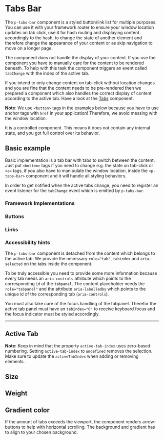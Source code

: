 # Tabs Bar

The `p-tabs-bar` component is a styled button/link list for multiple purposes. You can use it with your framework router
to ensure your window location updates on tab click, use it for hash routing and displaying content accordingly to the
hash, to change the state of another element and therefore change the appearance of your content or as skip navigation
to move on a longer page.

The component does not handle the display of your content. If you use the component you have to manually care for the
content to be rendered beneath. To help with this task the component triggers an event called `tabChange` with the index
of the active tab.

If you intend to only change content on tab-click without location changes and you are fine that the content needs to be
pre-rendered then we prepared a component which also handles the correct display of content according to the active tab.
Have a look at the [Tabs](components/tabs) component.

**Note**: We use `<button>` tags in the examples below because you have to use anchor tags with `href` in your
application! Therefore, we avoid messing with the window location.

It is a controlled component. This means it does not contain any internal state, and you got full control over its
behavior.

<TableOfContents></TableOfContents>

## Basic example

Basic implementation is a tab bar with tabs to switch between the content. Just put `<button>` tags if you need to
change e.g. the state on tab-click or `<a>` tags, if you also have to manipulate the window location, inside the
`<p-tabs-bar>` component and it will handle all styling behaviors.

In order to get notified when the active tabs change, you need to register an event listener for the `tabChange` event
which is emitted by `p-tabs-bar`.

### Framework Implementations

<Playground :frameworkMarkup="codeExampleBasic" :markup="basicButton"></Playground>

### Buttons

<Playground :markup="basicButton" :config="config"></Playground>

### Links

<Playground :markup="basicAnchor" :config="config"></Playground>

### <A11yIcon></A11yIcon> Accessibility hints

The `p-tabs-bar` component is detached from the content which belongs to the active tab. We provide the necessary
`role="tab"`, `tabindex` and `aria-selected` on the tabs inside the component.

To be truly accessible you need to provide some more information because every tab needs an `aria-controls` attribute
which points to the corresponding `id` of the `tabpanel`. The content placeholder needs the `role="tabpanel"` and the
attribute `aria-labelledby` which points to the unique id of the corresponding tab (`aria-controls`).

You must also take care of the focus handling of the tabpanel. Therefor the active tab panel must have an `tabindex="0"`
to receive keyboard focus and the focus indicator must be styled accordingly.

<Playground class="playground-tabs-bar" :frameworkMarkup="codeExampleAccessibility" :markup="accessibility" :config="config"></Playground>

---

## Active Tab

**Note:** Keep in mind that the property `active-tab-index` uses zero-based numbering. Setting `active-tab-index` to
`undefined` removes the selection. Make sure to update the `activeTabIndex` when adding or removing elements.

<Playground class="playground-tabs-bar" :markup="activeTab" :config="config"></Playground>

## Size

<Playground :markup="sizeMarkup" :config="config">
  <SelectOptions v-model="size" :values="sizes" name="size"></SelectOptions>
</Playground>

## Weight

<Playground :markup="weightMarkup" :config="config">
  <SelectOptions v-model="weight" :values="weights" name="weight"></SelectOptions>
</Playground>

## Gradient color

If the amount of tabs exceeds the viewport, the component renders arrow-buttons to help with horizontal scrolling. The
background and gradient has to align to your chosen background.

<Playground :markup="gradientColorMarkup" :config="{ ...config, backgroundColor: gradientColor }">
  <SelectOptions v-model="gradientColor" :values="gradientColors" name="gradientColor"></SelectOptions>
</Playground>

<script lang="ts">
import Vue from 'vue';
import Component from 'vue-class-component';
import { getTabsBarCodeSamples } from '@porsche-design-system/shared';
import { TAB_SIZES, TAB_WEIGHTS } from './tabs-bar-utils';
import { GRADIENT_COLORS } from '../scroller/scroller-utils'; 

const buildButton = (name: string) => `  <button type="button">Tab ${name}</button>`;
const buildAnchor = (name: string) => `  <a href="https://porsche.com" target="_blank">Tab ${name}</a>`;
const buildTabPanel = (id: number) => `<div id="tab-panel-${id}" hidden tabindex="-1" role="tabpanel" aria-labelledby="tab-item-${id}">
  <p-text>Your content of Tab ${id}</p-text> 
</div>`;
  
@Component
export default class Code extends Vue {
  config = { themeable: true };

  codeExampleAccessibility = getTabsBarCodeSamples('example-accessibility');
  codeExampleBasic = getTabsBarCodeSamples('example-basic');

  basicButton =
    `<p-tabs-bar>
${['One', 'Two', 'Three'].map(buildButton).join('\n')}
</p-tabs-bar>`;

  basicAnchor =
    `<p-tabs-bar>
${['One', 'Two', 'Three'].map(buildAnchor).join('\n')}
</p-tabs-bar>`;

  accessibility = 
    `<p-tabs-bar active-tab-index="0">
  <button type="button" id="tab-item-1" aria-controls="tab-panel-1">Tab One</button>
  <button type="button" id="tab-item-2" aria-controls="tab-panel-2">Tab Two</button>
  <button type="button" id="tab-item-3" aria-controls="tab-panel-3">Tab Three</button>
</p-tabs-bar>
 
    ${[1, 2, 3].map(buildTabPanel).join('\n')}`;

  size = 'medium';
  sizes = [...TAB_SIZES, "{ base: 'small', l: 'medium' }"];
  get sizeMarkup() {
    return `<p-tabs-bar size="${this.size}">
${['One', 'Two', 'Three'].map(buildButton).join('\n')}
</p-tabs-bar>`;
  }

  weight = 'semibold';
  weights = TAB_WEIGHTS;
  get weightMarkup() {
    return `<p-tabs-bar weight="${this.weight}">
${['One', 'Two', 'Three'].map(buildButton).join('\n')}
</p-tabs-bar>`;
  }

  gradientColor = 'background-surface';
  gradientColors = GRADIENT_COLORS;
  get gradientColorMarkup() {
    return `<p-tabs-bar gradient-color="${this.gradientColor}">
${['One', 'Two', 'Three', 'Four', 'Five', 'Six', 'Seven', 'Eight', 'Nine', 'Ten', 'Eleven', 'Twelve', 'Thirteen', 'Fourteen', 'Fifteen', 'Sixteen', 'Seventeen', 'Eighteen', 'Nineteen', 'Twenty'].map(buildButton).join('\n')}
</p-tabs-bar>`;
  }
    
  activeTab =
    `<p-tabs-bar active-tab-index="0">
${['One', 'Two', 'Three'].map(buildButton).join('\n')}
</p-tabs-bar>`;

  updateActiveTabIndex(tabsBar: HTMLElement, newIndex: number = 0) {
    /* manipulate code only in order to not rerender component and loose animations */
    const example = tabsBar.parentElement.parentElement;
    const demo = example.querySelector('.demo');
    const code = example.querySelector('code');

    /* manipulate hidden attribute in code of accessibility playground */
    const panels = Array.from(demo.querySelectorAll('[role="tabpanel"]'));
    panels.forEach((panel, i) => {
      if (i === newIndex) {
        panel.removeAttribute('hidden');
        panel.setAttribute('tabindex', '0');
      } else {
        panel.setAttribute('hidden', '');
        panel.setAttribute('tabindex', '-1');
      }
    });
  };

  mounted() {
    /* initially update tabsBars with activeTabIndex in playground */
    this.updateAndRegister();
    
    /* theme switch needs to register event listeners again */
    const themeTabsBar = this.$el.querySelectorAll('.playground > p-tabs-bar');
    themeTabsBar.forEach(tab => tab.addEventListener('change', () => {
      this.updateAndRegister(); 
    }));    
  }

  updated() {
    this.registerEvents();
  }

  updateAndRegister() {
    this.updateActiveTabIndex(this.$el.querySelector('.playground-tabs-bar .example p-tabs-bar'));      
    this.registerEvents();
  }

  registerEvents() {
    const tabsBars = this.$el.querySelectorAll('.playground:not(.playground-tabs-bar) .example .demo p-tabs-bar');
    tabsBars.forEach(tabsBar => tabsBar.addEventListener('change', this.onTabsBarChange));

    /* bind tabsBars with activeTabIndex set as attribute */
    const tabsBarsWithActiveIndex = this.$el.querySelectorAll('.playground-tabs-bar .example .demo p-tabs-bar');
    tabsBarsWithActiveIndex.forEach(tabsBar => tabsBar.addEventListener('change', (e: CustomEvent<TabsBarChangeEvent>)=> {
      this.onTabsBarChange(e);
      this.updateActiveTabIndex(e.target, e.detail.activeTabIndex);
    }));
  }

  onTabsBarChange = (e: CustomEvent<TabsBarChangeEvent>) => {
    e.target.activeTabIndex = e.detail.activeTabIndex;
  }
}
</script>

<style scoped lang="scss">
  @import '~@porsche-design-system/components-js/styles/scss';

  :deep(div[role=tabpanel]) {
    outline: 1px solid transparent;
    outline-offset: 2px;
    margin-top: $pds-spacing-static-small;
  }

  :deep(.example--light div[role=tabpanel]:focus) {
    outline-color: #000;
  }

  :deep(.example--dark div[role=tabpanel]:focus) {
    outline-color: #FFF;
  }

  :deep(div[role=tabpanel]:focus:not(:focus-visible)) {
    outline-color: transparent;
  }
</style>
